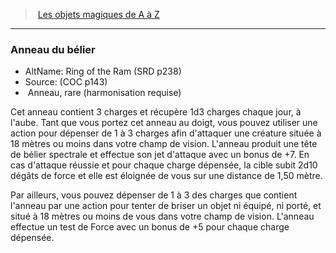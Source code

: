 ﻿---
!MagicItem
Type: Anneau
Rarity: rare
Attunement: harmonisation requise
Id: magicitems_az_hd.md#anneau-du-bélier
ParentLink: magicitems_az_hd.md#les-objets-magiques-de-a-à-z
Name: Anneau du bélier
ParentName: Les objets magiques de A à Z
NameLevel: 3
AltName: Ring of the Ram (SRD p238)
Source: (COC p143)
Attributes:
  Name: Anneau du bélier
  Markdown: >+
    ### <!--Name-->Anneau du bélier<!--/Name-->


    - AltName: <!--AltName-->Ring of the Ram (SRD p238)<!--/AltName-->

    - Source: <!--Source-->(COC p143)<!--/Source-->

    -  <!--Type-->Anneau<!--/Type-->, <!--Rarity-->rare<!--/Rarity--> (<!--Attunement-->harmonisation requise<!--/Attunement-->)


    Cet anneau contient 3 charges et récupère 1d3 charges chaque jour, à l'aube. Tant que vous portez cet anneau au doigt, vous pouvez utiliser une action pour dépenser de 1 à 3 charges afin d'attaquer une créature située à 18 mètres ou moins dans votre champ de vision. L'anneau produit une tête de bélier spectrale et effectue son jet d'attaque avec un bonus de +7. En cas d'attaque réussie et pour chaque charge dépensée, la cible subit 2d10 dégâts de force et elle est éloignée de vous sur une distance de 1,50 mètre.


    Par ailleurs, vous pouvez dépenser de 1 à 3 des charges que contient l'anneau par une action pour tenter de briser un objet ni équipé, ni porté, et situé à 18 mètres ou moins de vous dans votre champ de vision. L'anneau effectue un test de Force avec un bonus de +5 pour chaque charge dépensée.

  AltName: Ring of the Ram (SRD p238)
  Source: (COC p143)
  Type: Anneau
  Rarity: rare
  Attunement: harmonisation requise
AttributesDictionary: >+
  Name: Anneau du bélier

  Markdown: >+

    ### <!--Name-->Anneau du bélier<!--/Name-->





    - AltName: <!--AltName-->Ring of the Ram (SRD p238)<!--/AltName-->



    - Source: <!--Source-->(COC p143)<!--/Source-->



    -  <!--Type-->Anneau<!--/Type-->, <!--Rarity-->rare<!--/Rarity--> (<!--Attunement-->harmonisation requise<!--/Attunement-->)





    Cet anneau contient 3 charges et récupère 1d3 charges chaque jour, à l'aube. Tant que vous portez cet anneau au doigt, vous pouvez utiliser une action pour dépenser de 1 à 3 charges afin d'attaquer une créature située à 18 mètres ou moins dans votre champ de vision. L'anneau produit une tête de bélier spectrale et effectue son jet d'attaque avec un bonus de +7. En cas d'attaque réussie et pour chaque charge dépensée, la cible subit 2d10 dégâts de force et elle est éloignée de vous sur une distance de 1,50 mètre.





    Par ailleurs, vous pouvez dépenser de 1 à 3 des charges que contient l'anneau par une action pour tenter de briser un objet ni équipé, ni porté, et situé à 18 mètres ou moins de vous dans votre champ de vision. L'anneau effectue un test de Force avec un bonus de +5 pour chaque charge dépensée.



  AltName: Ring of the Ram (SRD p238)

  Source: (COC p143)

  Type: Anneau

  Rarity: rare

  Attunement: harmonisation requise

---
> [Les objets magiques de A à Z](hd_magicitems_az_les_objets_magiques_de_a_a_z.md)

---

### Anneau du bélier

- AltName: Ring of the Ram (SRD p238)
- Source: (COC p143)
-  Anneau, rare (harmonisation requise)

Cet anneau contient 3 charges et récupère 1d3 charges chaque jour, à l'aube. Tant que vous portez cet anneau au doigt, vous pouvez utiliser une action pour dépenser de 1 à 3 charges afin d'attaquer une créature située à 18 mètres ou moins dans votre champ de vision. L'anneau produit une tête de bélier spectrale et effectue son jet d'attaque avec un bonus de +7. En cas d'attaque réussie et pour chaque charge dépensée, la cible subit 2d10 dégâts de force et elle est éloignée de vous sur une distance de 1,50 mètre.

Par ailleurs, vous pouvez dépenser de 1 à 3 des charges que contient l'anneau par une action pour tenter de briser un objet ni équipé, ni porté, et situé à 18 mètres ou moins de vous dans votre champ de vision. L'anneau effectue un test de Force avec un bonus de +5 pour chaque charge dépensée.

